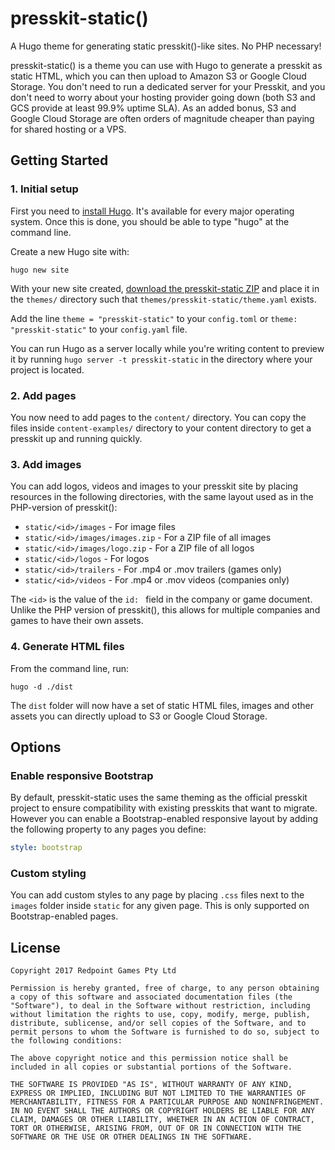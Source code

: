 # presskit-static()

A Hugo theme for generating static presskit()-like sites. No PHP necessary!

presskit-static() is a theme you can use with Hugo to generate a presskit as static HTML, which you can then upload to Amazon S3 or Google Cloud Storage. You don't need to run a dedicated server for your Presskit, and you don't need to worry about your hosting provider going down (both S3 and GCS provide at least 99.9% uptime SLA). As an added bonus, S3 and Google Cloud Storage are often orders of magnitude cheaper than paying for shared hosting or a VPS.

## Getting Started

### 1. Initial setup

First you need to [install Hugo](https://gohugo.io/getting-started/installing/). It's available for every major operating system. Once this is done, you should be able to type "hugo" at the command line.

Create a new Hugo site with:

```
hugo new site
```

With your new site created, [download the presskit-static ZIP](https://github.com/RedpointGames/presskit-static/archive/master.zip) and place it in the `themes/` directory such that `themes/presskit-static/theme.yaml` exists.

Add the line `theme = "presskit-static"` to your `config.toml` or `theme: "presskit-static"` to your `config.yaml` file.

You can run Hugo as a server locally while you're writing content to preview it by running `hugo server -t presskit-static` in the directory where your project is located.

### 2. Add pages

You now need to add pages to the `content/` directory.  You can copy the files inside `content-examples/` directory to your content directory to get a presskit up and running quickly.

### 3. Add images

You can add logos, videos and images to your presskit site by placing resources in the following directories, with the same layout used as in the PHP-version of presskit():

- `static/<id>/images` - For image files
- `static/<id>/images/images.zip` - For a ZIP file of all images
- `static/<id>/images/logo.zip` - For a ZIP file of all logos
- `static/<id>/logos` - For logos
- `static/<id>/trailers` - For .mp4 or .mov trailers (games only)
- `static/<id>/videos` - For .mp4 or .mov videos (companies only)

The `<id>` is the value of the `id: ` field in the company or game document. Unlike the PHP version of presskit(), this allows for multiple companies and games to have their own assets.

### 4. Generate HTML files

From the command line, run:

```
hugo -d ./dist
```

The `dist` folder will now have a set of static HTML files, images and other assets you can directly upload to S3 or Google Cloud Storage.

## Options

### Enable responsive Bootstrap

By default, presskit-static uses the same theming as the official presskit project to ensure compatibility with existing presskits that want to migrate. However you can enable a Bootstrap-enabled responsive layout by adding the following property to any pages you define:

```yaml
style: bootstrap
```

### Custom styling

You can add custom styles to any page by placing `.css` files next to the `images` folder inside `static` for any given page. This is only supported on Bootstrap-enabled pages.

## License

```
Copyright 2017 Redpoint Games Pty Ltd

Permission is hereby granted, free of charge, to any person obtaining a copy of this software and associated documentation files (the "Software"), to deal in the Software without restriction, including without limitation the rights to use, copy, modify, merge, publish, distribute, sublicense, and/or sell copies of the Software, and to permit persons to whom the Software is furnished to do so, subject to the following conditions:

The above copyright notice and this permission notice shall be included in all copies or substantial portions of the Software.

THE SOFTWARE IS PROVIDED "AS IS", WITHOUT WARRANTY OF ANY KIND, EXPRESS OR IMPLIED, INCLUDING BUT NOT LIMITED TO THE WARRANTIES OF MERCHANTABILITY, FITNESS FOR A PARTICULAR PURPOSE AND NONINFRINGEMENT. IN NO EVENT SHALL THE AUTHORS OR COPYRIGHT HOLDERS BE LIABLE FOR ANY CLAIM, DAMAGES OR OTHER LIABILITY, WHETHER IN AN ACTION OF CONTRACT, TORT OR OTHERWISE, ARISING FROM, OUT OF OR IN CONNECTION WITH THE SOFTWARE OR THE USE OR OTHER DEALINGS IN THE SOFTWARE.
```